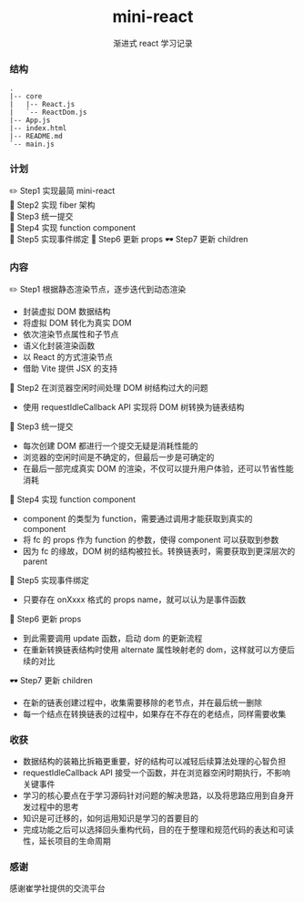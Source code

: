 <h1 align="center">mini-react</h1> 
<p align="center"> 渐进式 react 学习记录 </p>

### 结构

```
.
|-- core
|   |-- React.js
|   `-- ReactDom.js
|-- App.js
|-- index.html
|-- README.md
`-- main.js
```

### 计划

✏️ Step1 实现最简 mini-react  
🎈 Step2 实现 fiber 架构  
🧨 Step3 统一提交  
🎊 Step4 实现 function component  
🎪 Step5 实现事件绑定
🎀 Step6 更新 props
🕶️ Step7 更新 children

### 内容

✏️ Step1 根据静态渲染节点，逐步迭代到动态渲染

- 封装虚拟 DOM 数据结构
- 将虚拟 DOM 转化为真实 DOM
- 依次渲染节点属性和子节点
- 语义化封装渲染函数
- 以 React 的方式渲染节点
- 借助 Vite 提供 JSX 的支持

🎈 Step2 在浏览器空闲时间处理 DOM 树结构过大的问题

- 使用 requestIdleCallback API 实现将 DOM 树转换为链表结构

🧨 Step3 统一提交

- 每次创建 DOM 都进行一个提交无疑是消耗性能的
- 浏览器的空闲时间是不确定的，但最后一步是可确定的
- 在最后一部完成真实 DOM 的渲染，不仅可以提升用户体验，还可以节省性能消耗

🎊 Step4 实现 function component

- component 的类型为 function，需要通过调用才能获取到真实的 component
- 将 fc 的 props 作为 function 的参数，使得 component 可以获取到参数
- 因为 fc 的缘故，DOM 树的结构被拉长。转换链表时，需要获取到更深层次的 parent

🎪 Step5 实现事件绑定

- 只要存在 onXxxx 格式的 props name，就可以认为是事件函数

🎀 Step6 更新 props

- 到此需要调用 update 函数，启动 dom 的更新流程
- 在重新转换链表结构时使用 alternate 属性映射老的 dom，这样就可以方便后续的对比

🕶️ Step7 更新 children

- 在新的链表创建过程中，收集需要移除的老节点，并在最后统一删除
- 每一个结点在转换链表的过程中，如果存在不存在的老结点，同样需要收集

### 收获

- 数据结构的装箱比拆箱更重要，好的结构可以减轻后续算法处理的心智负担
- requestIdleCallback API 接受一个函数，并在浏览器空闲时期执行，不影响关键事件
- 学习的核心要点在于学习源码针对问题的解决思路，以及将思路应用到自身开发过程中的思考
- 知识是可迁移的，如何运用知识是学习的首要目的
- 完成功能之后可以选择回头重构代码，目的在于整理和规范代码的表达和可读性，延长项目的生命周期

### 感谢

感谢崔学社提供的交流平台
